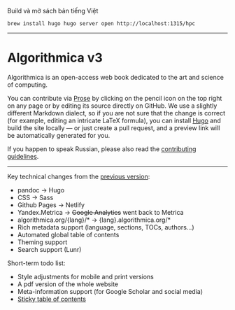 Build và mở sách bản tiếng Việt

`
brew install hugo
hugo server
open http://localhost:1315/hpc
`

- - -

# Algorithmica v3

Algorithmica is an open-access web book dedicated to the art and science of computing.

You can contribute via [Prose](https://prose.io/) by clicking on the pencil icon on the top right on any page or by editing its source directly on GitHub. We use a slightly different Markdown dialect, so if you are not sure that the change is correct (for example, editing an intricate LaTeX formula), you can install [Hugo](https://gohugo.io/) and build the site locally — or just create a pull request, and a preview link will be automatically generated for you.

If you happen to speak Russian, please also read the [contributing guidelines](https://ru.algorithmica.org/contributing/).

---

Key technical changes from the [previous version](https://github.com/algorithmica-org/articles):

* pandoc -> Hugo
* CSS -> Sass
* Github Pages -> Netlify
* Yandex.Metrica -> ~~Google Analytics~~ went back to Metrica
* algorithmica.org/{lang}/* -> {lang}.algorithmica.org/*
* Rich metadata support (language, sections, TOCs, authors...)
* Automated global table of contents
* Theming support
* Search support (Lunr)

Short-term todo list:

* Style adjustments for mobile and print versions
* A pdf version of the whole website
* Meta-information support (for Google Scholar and social media)
* [Sticky table of contents](https://css-tricks.com/table-of-contents-with-intersectionobserver/)
